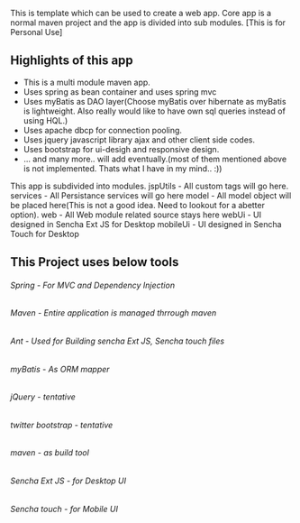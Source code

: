 This is template which can be used to create a web app. 
Core app is a normal maven project and the app is divided into sub modules.
[This is for Personal Use]

Highlights of this app
----------------------
* This is a multi module maven app.
* Uses spring as bean container and uses spring mvc 
* Uses myBatis as DAO layer(Choose myBatis over hibernate as myBatis is lightweight. Also really would like to have 
    own sql queries instead of using HQL.)
* Uses apache dbcp for connection pooling.
* Uses jquery javascript library ajax and other client side codes.
* Uses bootstrap for ui-desigh and responsive design.
* ... and many more.. will add eventually.(most of them mentioned above is not implemented. Thats what I have in my mind.. :))

This app is subdivided into modules.
jspUtils - All custom tags will go here.
services - All Persistance services will go here
model - All model object will be placed here(This is not a good idea. Need to lookout for a abetter option).
web - All Web module related source stays here
webUi - UI designed in Sencha Ext JS for Desktop
mobileUi - UI designed in Sencha Touch for Desktop

This Project uses below tools 
-----------------------------
###### Spring - For MVC and Dependency Injection
###### Maven - Entire application is managed thrrough maven
###### Ant - Used for Building sencha Ext JS, Sencha touch files
###### myBatis - As ORM mapper
###### jQuery - tentative
###### twitter bootstrap - tentative
###### maven - as build tool
###### Sencha Ext JS - for Desktop UI
###### Sencha touch - for Mobile UI



